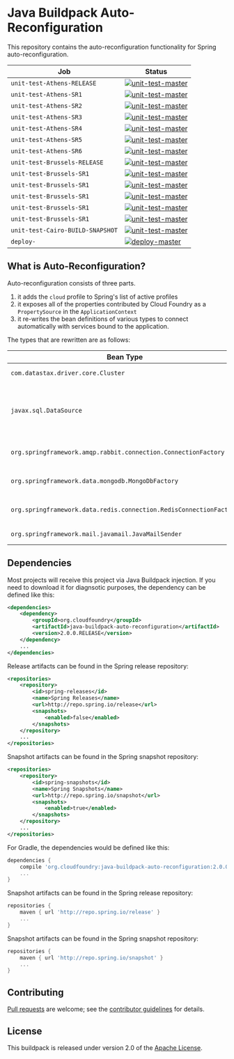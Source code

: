 # Java Buildpack Auto-Reconfiguration
This repository contains the auto-reconfiguration functionality for Spring auto-reconfiguration.

| Job | Status
| --- | ------
| `unit-test-Athens-RELEASE`       | [![unit-test-master](https://java-experience.ci.springapps.io/api/v1/teams/java-experience/pipelines/java-buildpack-auto-reconfiguration/jobs/unit-test-Athens-RELEASE/badge)](https://java-experience.ci.springapps.io/teams/java-experience/pipelines/java-buildpack-auto-reconfiguration/jobs/unit-test-Athens-RELEASE)
| `unit-test-Athens-SR1`           | [![unit-test-master](https://java-experience.ci.springapps.io/api/v1/teams/java-experience/pipelines/java-buildpack-auto-reconfiguration/jobs/unit-test-Athens-SR1/badge)](https://java-experience.ci.springapps.io/teams/java-experience/pipelines/java-buildpack-auto-reconfiguration/jobs/unit-test-Athens-SR1)
| `unit-test-Athens-SR2`           | [![unit-test-master](https://java-experience.ci.springapps.io/api/v1/teams/java-experience/pipelines/java-buildpack-auto-reconfiguration/jobs/unit-test-Athens-SR2/badge)](https://java-experience.ci.springapps.io/teams/java-experience/pipelines/java-buildpack-auto-reconfiguration/jobs/unit-test-Athens-SR2)
| `unit-test-Athens-SR3`           | [![unit-test-master](https://java-experience.ci.springapps.io/api/v1/teams/java-experience/pipelines/java-buildpack-auto-reconfiguration/jobs/unit-test-Athens-SR3/badge)](https://java-experience.ci.springapps.io/teams/java-experience/pipelines/java-buildpack-auto-reconfiguration/jobs/unit-test-Athens-SR3)
| `unit-test-Athens-SR4`           | [![unit-test-master](https://java-experience.ci.springapps.io/api/v1/teams/java-experience/pipelines/java-buildpack-auto-reconfiguration/jobs/unit-test-Athens-SR4/badge)](https://java-experience.ci.springapps.io/teams/java-experience/pipelines/java-buildpack-auto-reconfiguration/jobs/unit-test-Athens-SR4)
| `unit-test-Athens-SR5`           | [![unit-test-master](https://java-experience.ci.springapps.io/api/v1/teams/java-experience/pipelines/java-buildpack-auto-reconfiguration/jobs/unit-test-Athens-SR5/badge)](https://java-experience.ci.springapps.io/teams/java-experience/pipelines/java-buildpack-auto-reconfiguration/jobs/unit-test-Athens-SR5)
| `unit-test-Athens-SR6`           | [![unit-test-master](https://java-experience.ci.springapps.io/api/v1/teams/java-experience/pipelines/java-buildpack-auto-reconfiguration/jobs/unit-test-Athens-SR6/badge)](https://java-experience.ci.springapps.io/teams/java-experience/pipelines/java-buildpack-auto-reconfiguration/jobs/unit-test-Athens-SR6)
| `unit-test-Brussels-RELEASE`     | [![unit-test-master](https://java-experience.ci.springapps.io/api/v1/teams/java-experience/pipelines/java-buildpack-auto-reconfiguration/jobs/unit-test-Brussels-RELEASE/badge)](https://java-experience.ci.springapps.io/teams/java-experience/pipelines/java-buildpack-auto-reconfiguration/jobs/unit-test-Brussels-RELEASE)
| `unit-test-Brussels-SR1`         | [![unit-test-master](https://java-experience.ci.springapps.io/api/v1/teams/java-experience/pipelines/java-buildpack-auto-reconfiguration/jobs/unit-test-Brussels-SR1/badge)](https://java-experience.ci.springapps.io/teams/java-experience/pipelines/java-buildpack-auto-reconfiguration/jobs/unit-test-Brussels-SR1)
| `unit-test-Brussels-SR1`         | [![unit-test-master](https://java-experience.ci.springapps.io/api/v1/teams/java-experience/pipelines/java-buildpack-auto-reconfiguration/jobs/unit-test-Brussels-SR2/badge)](https://java-experience.ci.springapps.io/teams/java-experience/pipelines/java-buildpack-auto-reconfiguration/jobs/unit-test-Brussels-SR2)
| `unit-test-Brussels-SR1`         | [![unit-test-master](https://java-experience.ci.springapps.io/api/v1/teams/java-experience/pipelines/java-buildpack-auto-reconfiguration/jobs/unit-test-Brussels-SR3/badge)](https://java-experience.ci.springapps.io/teams/java-experience/pipelines/java-buildpack-auto-reconfiguration/jobs/unit-test-Brussels-SR3)
| `unit-test-Brussels-SR1`         | [![unit-test-master](https://java-experience.ci.springapps.io/api/v1/teams/java-experience/pipelines/java-buildpack-auto-reconfiguration/jobs/unit-test-Brussels-SR4/badge)](https://java-experience.ci.springapps.io/teams/java-experience/pipelines/java-buildpack-auto-reconfiguration/jobs/unit-test-Brussels-SR4)
| `unit-test-Brussels-SR1`         | [![unit-test-master](https://java-experience.ci.springapps.io/api/v1/teams/java-experience/pipelines/java-buildpack-auto-reconfiguration/jobs/unit-test-Brussels-SR5/badge)](https://java-experience.ci.springapps.io/teams/java-experience/pipelines/java-buildpack-auto-reconfiguration/jobs/unit-test-Brussels-SR5)
| `unit-test-Cairo-BUILD-SNAPSHOT` | [![unit-test-master](https://java-experience.ci.springapps.io/api/v1/teams/java-experience/pipelines/java-buildpack-auto-reconfiguration/jobs/unit-test-Cairo-BUILD-SNAPSHOT/badge)](https://java-experience.ci.springapps.io/teams/java-experience/pipelines/java-buildpack-auto-reconfiguration/jobs/unit-test-Cairo-BUILD-SNAPSHOT)
| `deploy-`                         | [![deploy-master](https://java-experience.ci.springapps.io/api/v1/teams/java-experience/pipelines/java-buildpack-auto-reconfiguration/jobs/deploy/badge)](https://java-experience.ci.springapps.io/teams/java-experience/pipelines/java-buildpack-auto-reconfiguration/jobs/deploy)

## What is Auto-Reconfiguration?
Auto-reconfiguration consists of three parts.

1. it adds the `cloud` profile to Spring's list of active profiles
2. it exposes all of the properties contributed by Cloud Foundry as a `PropertySource` in the `ApplicationContext`
3. it re-writes the bean definitions of various types to connect automatically with services bound to the application.

The types that are rewritten are as follows:

| Bean Type | Service Type
| --------- | ------------
| `com.datastax.driver.core.Cluster` | Cassandra Service
| `javax.sql.DataSource` | Relational Data Services (e.g. ClearDB, ElephantSQL)
| `org.springframework.amqp.rabbit.connection.ConnectionFactory` | RabbitMQ Service (e.g. CloudAMQP)
| `org.springframework.data.mongodb.MongoDbFactory` | Mongo Service (e.g. MongoLab)
| `org.springframework.data.redis.connection.RedisConnectionFactory` | Redis Service (e.g. Redis Cloud)
| `org.springframework.mail.javamail.JavaMailSender` | SMTP Service

## Dependencies
Most projects will receive this project via Java Buildpack injection.  If you need to download it for diagnsotic purposes, the dependency can be defined like this:

```xml
<dependencies>
    <dependency>
        <groupId>org.cloudfoundry</groupId>
        <artifactId>java-buildpack-auto-reconfiguration</artifactId>
        <version>2.0.0.RELEASE</version>
    </dependency>
    ...
</dependencies>
```

Release artifacts can be found in the Spring release repository:

```xml
<repositories>
    <repository>
        <id>spring-releases</id>
        <name>Spring Releases</name>
        <url>http://repo.spring.io/release</url>
        <snapshots>
            <enabled>false</enabled>
        </snapshots>
    </repository>
    ...
</repositories>
```

Snapshot artifacts can be found in the Spring snapshot repository:

```xml
<repositories>
    <repository>
        <id>spring-snapshots</id>
        <name>Spring Snapshots</name>
        <url>http://repo.spring.io/snapshot</url>
        <snapshots>
            <enabled>true</enabled>
        </snapshots>
    </repository>
    ...
</repositories>
```

For Gradle, the dependencies would be defined like this:

```groovy
dependencies {
    compile 'org.cloudfoundry:java-buildpack-auto-reconfiguration:2.0.0.RELEASE'
    ...
}
```

Snapshot artifacts can be found in the Spring release repository:

```groovy
repositories {
    maven { url 'http://repo.spring.io/release' }
    ...
}
```

Snapshot artifacts can be found in the Spring snapshot repository:

```groovy
repositories {
    maven { url 'http://repo.spring.io/snapshot' }
    ...
}
```

## Contributing
[Pull requests][] are welcome; see the [contributor guidelines][] for details.

## License
This buildpack is released under version 2.0 of the [Apache License][].

[Apache License]: http://www.apache.org/licenses/LICENSE-2.0
[contributor guidelines]: CONTRIBUTING.md
[Pull requests]: http://help.github.com/send-pull-requests
